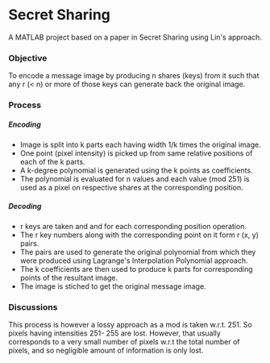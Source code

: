 # Secret Sharing
A MATLAB project based on a paper in Secret Sharing using Lin's approach.

### Objective
To encode a message image by producing n shares (keys) from it such that any r (< n) or more of those keys can generate back the original image.

### Process
##### Encoding
- Image is split into k parts each having width 1/k times the original image.
- One point (pixel intensity) is picked up from same relative positions of each of the k parts.
- A k-degree polynomial is generated using the k points as coefficients.
- The polynomial is evaluated for n values and each value (mod 251) is used as a pixel on respective shares at the corresponding position.

##### Decoding
- r keys are taken and and for each corresponding position operation.
- The r key numbers along with the corresponding point on it form r (x, y) pairs.
- The pairs are used to generate the original polynomial from which they were produced using Lagrange's Interpolation Polynomial approach.
- The k coefficients are then used to produce k parts for corresponding points of the resultant image.
- The image is stiched to get the original message image.

### Discussions
This process is however a lossy approach as a mod is taken w.r.t. 251. So pixels having intensities 251- 255 are lost. However, that usually corresponds to a very small number of pixels w.r.t the total number of pixels, and so negligible amount of information is only lost.
